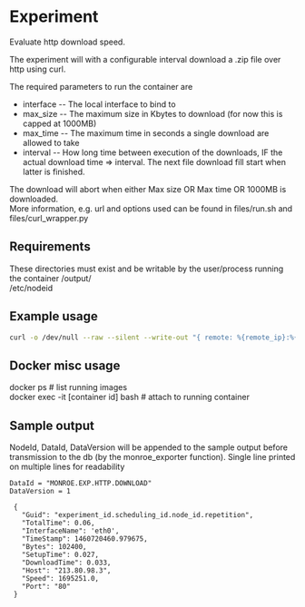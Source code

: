 
# Experiment
Evaluate http download speed.

The experiment will with a configurable interval download a .zip file over http using curl.

The required parameters to run the container are
 * interface -- The local interface to bind to
 * max_size -- The maximum size in Kbytes to download (for now this is capped at 1000MB)
 * max_time -- The maximum time in seconds a single download are allowed to take
 * interval -- How long time between execution of the downloads, IF the actual download time => interval. The next file download fill start when latter is finished.

The download will abort when either Max size OR Max time OR 1000MB is downloaded.    
More information, e.g. url and options used can be found in files/run.sh and files/curl_wrapper.py


## Requirements

These directories must exist and be writable by the user/process running the container
/output/    
/etc/nodeid

## Example usage
```bash
curl -o /dev/null --raw --silent --write-out "{ remote: %{remote_ip}:%{remote_port}, size: %{size_download}, speed: %{speed_download}, time: %{time_total}, time_download: %{time_starttransfer} }" --interface eth0 --max-time 100 --range 0-100 http://speedtest.bahnhof.net/1000M.zip| python curl_formatter.py
```

## Docker misc usage

docker ps  # list running images    
docker exec -it [container id] bash   # attach to running container

## Sample output
NodeId, DataId, DataVersion will be appended to the sample output before transmission to the db (by the monroe_exporter function).
Single line printed on multiple lines for readability
```
DataId = "MONROE.EXP.HTTP.DOWNLOAD"
DataVersion = 1

 {
   "Guid": "experiment_id.scheduling_id.node_id.repetition",
   "TotalTime": 0.06,
   "InterfaceName": 'eth0',
   "TimeStamp": 1460720460.979675,
   "Bytes": 102400,
   "SetupTime": 0.027,
   "DownloadTime": 0.033,
   "Host": "213.80.98.3",
   "Speed": 1695251.0,
   "Port": "80"
 }
```
